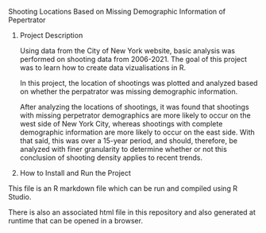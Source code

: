 Shooting Locations Based on Missing Demographic Information of Pepertrator 

1. Project Description 

   Using data from the City of New York website, basic analysis was performed on shooting data from 2006-2021. The goal of this project was to learn how to create data
vizualisations in R. 

   In this project, the location of shootings was plotted and analyzed based on whether the perpatrator was missing demographic information. 

   After analyzing the locations of shootings, it was found that shootings with missing perpetrator demographics are more likely to occur on the west side of New York City,
whereas shootings with complete demographic information are more likely to occur on the east side. With that said, this was over a 15-year period, and should, therefore,
be analyzed with finer granularity to determine whether or not this conclusion of shooting density applies to recent trends. 

2. How to Install and Run the Project 

  This file is an R markdown file which can be run and compiled using R Studio. 
  
  There is also an associated html file in this repository and also generated at runtime that can be opened in a browser. 
  
